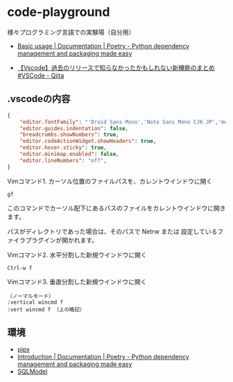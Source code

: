 # code-playground

様々プログラミング言語での実験場（自分用）


- [Basic usage | Documentation | Poetry - Python dependency management and packaging made easy](https://python-poetry.org/docs/basic-usage/)

- [【Vscode】過去のリリースで知らなかったかもしれない新機能のまとめ #VSCode - Qiita](https://qiita.com/Notta_Engineering/items/59fcee7f9c7e0605d3d2)

## .vscodeの内容

```json
{
    "editor.fontFamily": "'Droid Sans Mono','Noto Sans Mono CJK JP','monospace'",
    "editor.guides.indentation": false,
    "breadcrumbs.showNumbers": true,
    "editor.codeActionWidget.showHeaders": true,
    "editor.hover.sticky": true,
    "editor.minimap.enabled": false,
    "editor.lineNumbers": "off",
}
```


Vimコマンド1. カーソル位置のファイルパスを、カレントウインドウに開く

```
gf
```

このコマンドでカーソル配下にあるパスのファイルをカレントウインドウに開きます。

パスがディレクトリであった場合は、そのパスで Netrw または 設定しているファイラプラグインが開かれます。

Vimコマンド2. 水平分割した新規ウインドウに開く

```
Ctrl-w f
```

Vimコマンド3. 垂直分割した新規ウインドウに開く
```
（ノーマルモード）
:vertical wincmd f 
:vert wincmd f （上の略記）

```

## 環境

- [pipx](https://pipx.pypa.io/stable/)
- [Introduction | Documentation | Poetry - Python dependency management and packaging made easy](https://python-poetry.org/docs/)
- [SQLModel](https://sqlmodel.tiangolo.com/)
